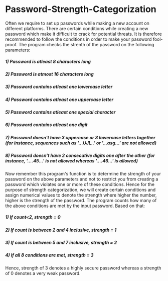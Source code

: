 # Password-Strength-Categorization

Often we require to set up passwords while making a new account on different platforms. There are certain conditions while creating a new password which make it difficult to crack for potential threats. It is therefore recommended to follow the conditions in order to make your password fool-proof. The program checks the strenth of the password on the following parameters:

##### 1) Password is atleast 8 characters long
##### 2) Password is atmost 16 characters long
##### 3) Password contains atleast one lowercase letter
##### 4) Password contains atleast one uppercase letter
##### 5) Password contains atleast one special character
##### 6) Password contains atleast one digit
##### 7) Password doesn't have 3 uppercase or 3 lowercase letters together (for instance, sequences such as '...UJL..' or '...asg...' are not allowed)
##### 8) Password doesn't have 2 consecutive digits one after the other (for instance, '....45...' is not allowed whereas '....46...' is allowed)

Now remember this program's function is to determine the strength of your password on the above parameters and not to restrict you from creating a password which violates one or more of these conditions. Hence for the purpose of strength categorization, we will create certain conditions and assign numerical values to denote the strength where higher the number, higher is the strength of the password. The program counts how many of the above conditions are met by the input password. Based on that:

##### 1) If count<2, strength = 0
##### 2) If count is between 2 and 4 inclusive, strength = 1
##### 3) If count is between 5 and 7 inclusive, strength = 2
##### 4) If all 8 conditions are met, strength = 3


Hence, strength of 3 denotes a highly secure password whereas a strength of 0 denotes a very weak password.
